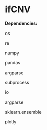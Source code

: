 # ifCNV

**Dependencies:**

os

re

numpy

pandas

argparse

subprocess

io

argparse

sklearn.ensemble

plotly
